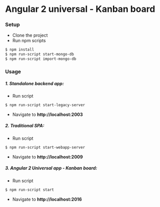 # Angular 2 universal - Kanban board

### Setup
- Clone the project
- Run npm scripts
```sh
$ npm install
$ npm run-script start-mongo-db
$ npm run-script import-mongo-db
```

### Usage
##### 1. Standalone backend app:
- Run script
```sh
$ npm run-script start-legacy-server
```
- Navigate to **http://localhost:2003**

##### 2. Traditional SPA:
- Run script
```sh
$ npm run-script start-webapp-server
```
- Navigate to **http://localhost:2009**

##### 3. Angular 2 Universal app - Kanban board:
- Run script
```sh
$ npm run-script start
```
- Navigate to **http://localhost:2016**
